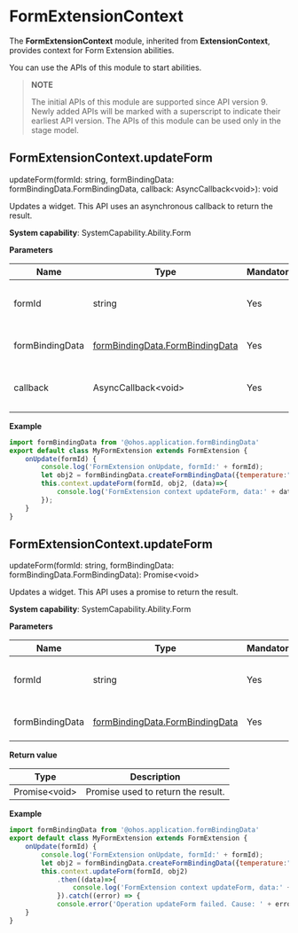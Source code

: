 # FormExtensionContext

The **FormExtensionContext** module, inherited from **ExtensionContext**, provides context for Form Extension abilities.

You can use the APIs of this module to start abilities.

> **NOTE**
> 
> The initial APIs of this module are supported since API version 9. Newly added APIs will be marked with a superscript to indicate their earliest API version. 
> The APIs of this module can be used only in the stage model.

## FormExtensionContext.updateForm

updateForm(formId: string, formBindingData: formBindingData.FormBindingData, callback: AsyncCallback\<void>): void

Updates a widget. This API uses an asynchronous callback to return the result.

**System capability**: SystemCapability.Ability.Form

**Parameters**

| Name         | Type                                                        | Mandatory| Description                                  |
| --------------- | ------------------------------------------------------------ | ---- | -------------------------------------- |
| formId          | string                                                       | Yes  | ID of the widget that requests to be updated.                    |
| formBindingData | [formBindingData.FormBindingData](js-apis-formbindingdata.md#formbindingdata) | Yes  | New data of the widget.                        |
| callback        | AsyncCallback\<void>                                         | Yes  | Callback used to return the result.|

**Example**

  ```js
  import formBindingData from '@ohos.application.formBindingData'
  export default class MyFormExtension extends FormExtension {
      onUpdate(formId) {
          console.log('FormExtension onUpdate, formId:' + formId);
          let obj2 = formBindingData.createFormBindingData({temperature:"22c", time:"22:00"});
          this.context.updateForm(formId, obj2, (data)=>{
              console.log('FormExtension context updateForm, data:' + data);
          });
      }
  }


  ```

## FormExtensionContext.updateForm

updateForm(formId: string, formBindingData: formBindingData.FormBindingData): Promise\<void>

Updates a widget. This API uses a promise to return the result.

**System capability**: SystemCapability.Ability.Form

**Parameters**

| Name         | Type                                                        | Mandatory| Description              |
| --------------- | ------------------------------------------------------------ | ---- | ------------------ |
| formId          | string                                                       | Yes  | ID of the widget that requests to be updated.|
| formBindingData | [formBindingData.FormBindingData](js-apis-formbindingdata.md#formbindingdata) | Yes  | New data of the widget.    |

**Return value**

| Type          | Description                             |
| -------------- | --------------------------------- |
| Promise\<void> | Promise used to return the result.|

**Example**

  ```js
  import formBindingData from '@ohos.application.formBindingData'
  export default class MyFormExtension extends FormExtension {
      onUpdate(formId) {
          console.log('FormExtension onUpdate, formId:' + formId);
          let obj2 = formBindingData.createFormBindingData({temperature:"22c", time:"22:00"});
          this.context.updateForm(formId, obj2)
              .then((data)=>{
                  console.log('FormExtension context updateForm, data:' + data);
              }).catch((error) => {
              console.error('Operation updateForm failed. Cause: ' + error);});
      }
  }

  ```
